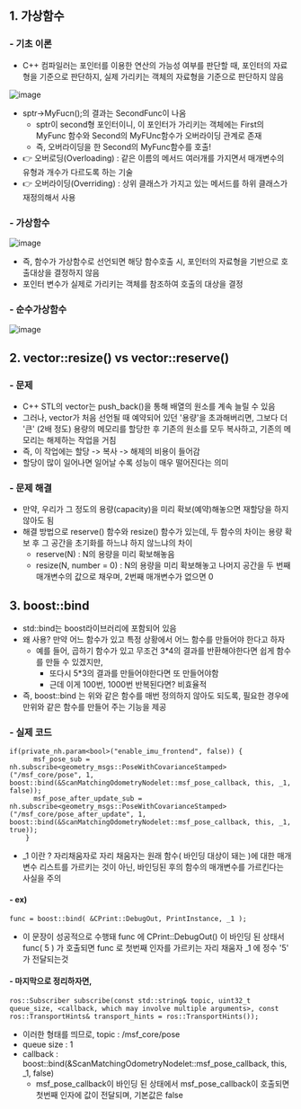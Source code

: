 ## 1. 가상함수
### - 기초 이론
  - C++ 컴파일러는 포인터를 이용한 연산의 가능성 여부를 판단할 때, 포인터의 자료형을 기준으로 판단하지, 실제 가리키는 객체의 자료형을 기준으로 판단하지 않음
  
  ![image](https://user-images.githubusercontent.com/108650199/199870056-fc6914f4-39f4-44c7-9ec0-26c96f195249.png)

  - sptr->MyFucn();의 결과는 SecondFunc이 나옴
    - sptr이 second형 포인터이니, 이 포인터가 가리키는 객체에는 First의 MyFunc 함수와 Second의 MyFUnc함수가 오버라이딩 관계로 존재
    - 즉, 오버라이딩을 한 Second의 MyFunc함수를 호출!
  - 👉 오버로딩(Overloading) : 같은 이름의 메서드 여러개를 가지면서 매개변수의 유형과 개수가 다르도록 하는 기술
  - 👉 오버라이딩(Overriding) : 상위 클래스가 가지고 있는 메서드를 하위 클래스가 재정의해서 사용

### - 가상함수

![image](https://user-images.githubusercontent.com/108650199/199870811-fa9291d0-274d-4bac-802b-c280cb6bfcd6.png)

- 즉, 함수가 가상함수로 선언되면 해당 함수호출 시, 포인터의 자료형을 기반으로 호출대상을 결정하지 않음
- 포인터 변수가 실제로 가리키는 객체를 참조하여 호출의 대상을 결정

### - 순수가상함수

![image](https://user-images.githubusercontent.com/108650199/199871529-a5b99686-f06d-49e0-98c9-d3431b49e39b.png)

## 2. vector::resize() vs vector::reserve()
### - 문제
- C++ STL의 vector는 push_back()을 통해 배열의 원소를 계속 늘릴 수 있음
- 그러나, vector가 처음 선언될 때 예약되어 있던 '용량'을 초과해버리면, 그보다 더 '큰' (2배 정도) 용량의 메모리를 할당한 후 기존의 원소를 모두 복사하고, 기존의 메모리는 해제하는 작업을 거침
- 즉, 이 작업에는 할당 -> 복사 -> 해제의 비용이 들어감
- 할당이 많이 일어나면 일어날 수록 성능이 매우 떨어진다는 의미

### - 문제 해결
- 만약, 우리가 그 정도의 용량(capacity)을 미리 확보(예약)해놓으면 재할당을 하지 않아도 됨
- 해결 방법으로 reserve() 함수와 resize() 함수가 있는데, 두 함수의 차이는 용량 확보 후 그 공간을 초기화를 하느냐 하지 않느냐의 차이
  - reserve(N) : N의 용량을 미리 확보해놓음
  - resize(N, number = 0) : N의 용량을 미리 확보해놓고 나머지 공간을 두 번째 매개변수의 값으로 채우며, 2번째 매개변수가 없으면 0

## 3. boost::bind
- std::bind는 boost라이브러리에 포함되어 있음
- 왜 사용? 만약 어느 함수가 있고 특정 상황에서 어느 함수를 만들어야 한다고 하자
  - 예를 들어, 곱하기 함수가 있고 무조건 3*4의 결과를 반환해야한다면 쉽게 함수를 만들 수 있겠지만,
    - 또다시 5*3의 결과를 만들어야한다면 또 만들어야함
    - 근데 이게 100번, 1000번 반복된다면? 비효율적
- 즉, boost::bind 는 위와 같은 함수를 매번 정의하지 않아도 되도록, 필요한 경우에만위와 같은 함수를 만들어 주는 기능을 제공
### - 실제 코드
```
if(private_nh.param<bool>("enable_imu_frontend", false)) {
      msf_pose_sub = nh.subscribe<geometry_msgs::PoseWithCovarianceStamped>("/msf_core/pose", 1, boost::bind(&ScanMatchingOdometryNodelet::msf_pose_callback, this, _1, false));
      msf_pose_after_update_sub = nh.subscribe<geometry_msgs::PoseWithCovarianceStamped>("/msf_core/pose_after_update", 1, boost::bind(&ScanMatchingOdometryNodelet::msf_pose_callback, this, _1, true));
    }
```

- _1 이란 ? 자리채움자로 자리 채움자는 원래 함수( 바인딩 대상이 돼는 )에 대한 매개변수 리스트를 가르키는 것이 아닌, 바인딩된 후의 함수의 매개변수를 가르킨다는 사실을 주의 
#### - ex)
```
func = boost::bind( &CPrint::DebugOut, PrintInstance, _1 );
```
- 이 문장이 성공적으로 수행돼 func 에 CPrint::DebugOut() 이 바인딩 된 상태서 func( 5 ) 가 호출되면 func 로 첫번째 인자를 가르키는 자리 채움자 _1 에 정수 '5' 가 전달되는것

#### - 마지막으로 정리하자면,
```
ros::Subscriber subscribe(const std::string& topic, uint32_t queue_size, <callback, which may involve multiple arguments>, const ros::TransportHints& transport_hints = ros::TransportHints());
```
- 이러한 형태를 띄므로, topic : /msf_core/pose
- queue size : 1
- callback : boost::bind(&ScanMatchingOdometryNodelet::msf_pose_callback, this, _1, false)
  - msf_pose_callback이 바인딩 된 상태에서 msf_pose_callback이 호출되면 첫번째 인자에 값이 전달되며, 기본값은 false 
